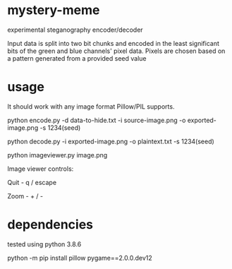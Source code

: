 # mystery-meme
experimental steganography encoder/decoder

Input data is split into two bit chunks and encoded in the least significant bits of the green and blue channels' pixel data. Pixels are chosen based on a pattern generated from a provided seed value

# usage

It should work with any image format Pillow/PIL supports.

python encode.py -d data-to-hide.txt -i source-image.png -o exported-image.png -s 1234(seed) 

python decode.py -i exported-image.png -o plaintext.txt -s 1234(seed) 



python imageviewer.py image.png

Image viewer controls:

Quit - q / escape

Zoom - + / -


# dependencies

tested using python 3.8.6

python -m pip install pillow pygame==2.0.0.dev12
